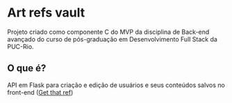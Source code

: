 # Art refs vault
Projeto criado como componente C do MVP da disciplina de Back-end avançado do curso de pós-graduação em Desenvolvimento Full Stack da PUC-Rio.

## O que é?
API em Flask para criação e edição de usuários e seus conteúdos salvos no front-end ([Get that ref](https://github.com/amandagpearce/get-that-ref))
